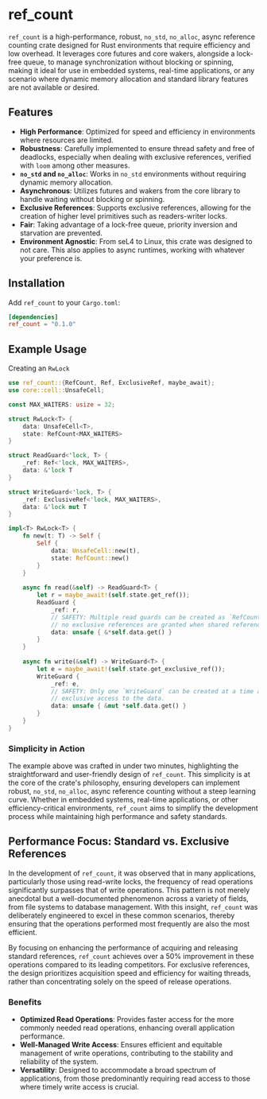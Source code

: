 # ref_count

`ref_count` is a high-performance, robust, `no_std`, `no_alloc`, async reference counting crate designed for Rust 
environments that require efficiency and low overhead. It leverages core futures and core wakers, alongside a lock-free 
queue, to manage synchronization without blocking or spinning, making it ideal for use in embedded systems, real-time 
applications, or any scenario where dynamic memory allocation and standard library features are not available or desired.

## Features

- **High Performance**: Optimized for speed and efficiency in environments where resources are limited.
- **Robustness**: Carefully implemented to ensure thread safety and free of deadlocks, especially when dealing with 
                  exclusive references, verified with `loom` among other measures.
- **`no_std` and `no_alloc`**: Works in `no_std` environments without requiring dynamic memory allocation.
- **Asynchronous**: Utilizes futures and wakers from the core library to handle waiting without blocking or spinning.
- **Exclusive References**: Supports exclusive references, allowing for the creation of higher level primitives such as 
                            readers-writer locks. 
- **Fair**: Taking advantage of a lock-free queue, priority inversion and starvation are prevented.
- **Environment Agnostic**: From seL4 to Linux, this crate was designed to not care. This also applies to async 
                            runtimes, working with whatever your preference is.

## Installation

Add `ref_count` to your `Cargo.toml`:

```toml
[dependencies]
ref_count = "0.1.0"
```

## Example Usage 

Creating an `RwLock`

```rust
use ref_count::{RefCount, Ref, ExclusiveRef, maybe_await};
use core::cell::UnsafeCell;

const MAX_WAITERS: usize = 32;

struct RwLock<T> {
    data: UnsafeCell<T>,
    state: RefCount<MAX_WAITERS>
}

struct ReadGuard<'lock, T> {
    _ref: Ref<'lock, MAX_WAITERS>,
    data: &'lock T
}

struct WriteGuard<'lock, T> {
    _ref: ExclusiveRef<'lock, MAX_WAITERS>,
    data: &'lock mut T
}

impl<T> RwLock<T> {
    fn new(t: T) -> Self {
        Self {
            data: UnsafeCell::new(t),
            state: RefCount::new()
        }
    }
    
    async fn read(&self) -> ReadGuard<T> {
        let r = maybe_await!(self.state.get_ref());
        ReadGuard {
            _ref: r,
            // SAFETY: Multiple read guards can be created as `RefCount` ensures that
            // no exclusive references are granted when shared references exist.
            data: unsafe { &*self.data.get() }
        }
    }
    
    async fn write(&self) -> WriteGuard<T> {
        let e = maybe_await!(self.state.get_exclusive_ref());
        WriteGuard {
            _ref: e,
            // SAFETY: Only one `WriteGuard` can be created at a time as `RefCount` ensures
            // exclusive access to the data.
            data: unsafe { &mut *self.data.get() }
        }
    }
}
```

### Simplicity in Action

The example above was crafted in under two minutes, highlighting the straightforward and user-friendly design of 
`ref_count`. This simplicity is at the core of the crate's philosophy, ensuring developers can implement robust, 
`no_std`, `no_alloc`, async reference counting without a steep learning curve. Whether in embedded systems, real-time 
applications, or other efficiency-critical environments, `ref_count` aims to simplify the development process while 
maintaining high performance and safety standards.

## Performance Focus: Standard vs. Exclusive References

In the development of `ref_count`, it was observed that in many applications, particularly those using read-write locks,
the frequency of read operations significantly surpasses that of write operations. This pattern is not merely anecdotal 
but a well-documented phenomenon across a variety of fields, from file systems to database management. With this 
insight, `ref_count` was deliberately engineered to excel in these common scenarios, thereby ensuring that the 
operations performed most frequently are also the most efficient.

By focusing on enhancing the performance of acquiring and releasing standard references, `ref_count` achieves over a 50% 
improvement in these operations compared to its leading competitors. For exclusive references, the design prioritizes 
acquisition speed and efficiency for waiting threads, rather than concentrating solely on the speed of release 
operations.

### Benefits

- **Optimized Read Operations**: Provides faster access for the more commonly needed read operations, enhancing overall 
                                 application performance.
- **Well-Managed Write Access**: Ensures efficient and equitable management of write operations, contributing to the 
                                 stability and reliability of the system.
- **Versatility**: Designed to accommodate a broad spectrum of applications, from those predominantly requiring read 
                   access to those where timely write access is crucial.